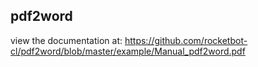 ## pdf2word

 view the documentation at: https://github.com/rocketbot-cl/pdf2word/blob/master/example/Manual_pdf2word.pdf